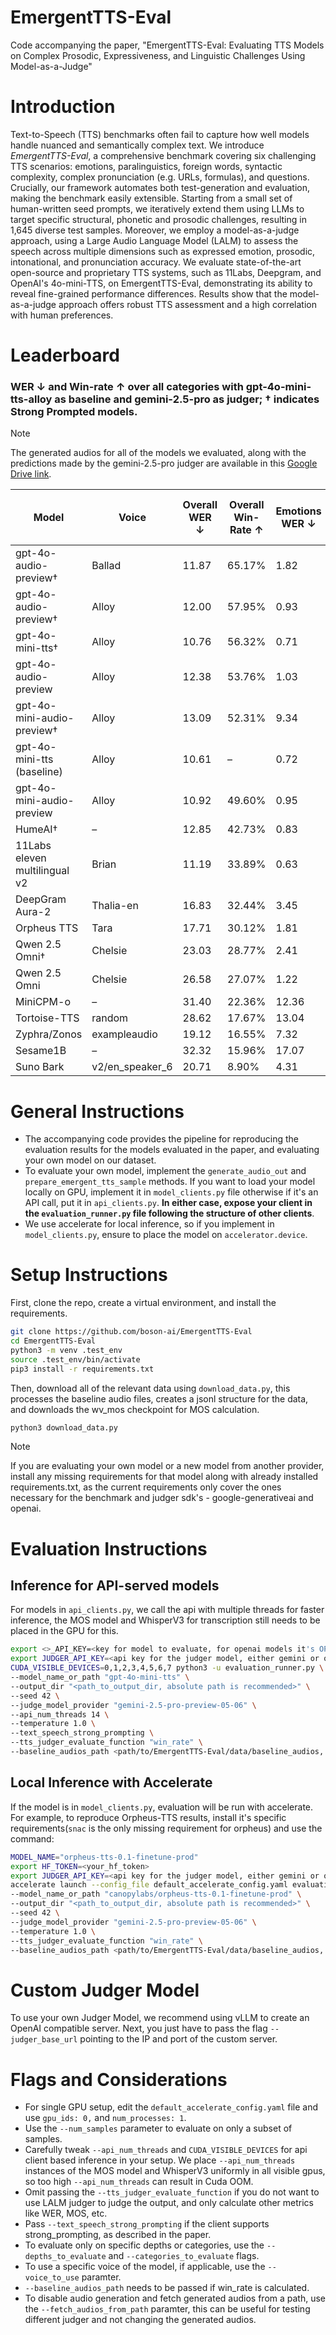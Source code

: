 # EmergentTTS-Eval
Code accompanying the paper, "EmergentTTS-Eval: Evaluating TTS Models on Complex Prosodic, Expressiveness, and Linguistic Challenges Using Model-as-a-Judge"

# Introduction
Text-to-Speech (TTS) benchmarks often fail to capture how well models handle nuanced and semantically complex text. We introduce *EmergentTTS-Eval*, a comprehensive benchmark covering six challenging TTS scenarios: emotions, paralinguistics, foreign words, syntactic complexity, complex pronunciation (e.g. URLs, formulas), and questions. Crucially, our framework automates both test-generation and evaluation, making the benchmark easily extensible. Starting from a small set of human-written seed prompts, we iteratively extend them using LLMs to target specific structural, phonetic and prosodic challenges, resulting in 1,645 diverse test samples. Moreover, we employ a model-as-a-judge approach, using a Large Audio Language Model (LALM) to assess the speech across multiple dimensions such as expressed emotion, prosodic, intonational, and pronunciation accuracy. We evaluate state-of-the-art open-source and proprietary TTS systems, such as 11Labs, Deepgram, and OpenAI's 4o-mini-TTS, on EmergentTTS-Eval, demonstrating its ability to reveal fine-grained performance differences. Results show that the model-as-a-judge approach offers robust TTS assessment and a high correlation with human preferences.

# Leaderboard
### WER ↓ and Win-rate ↑ over all categories with gpt-4o-mini-tts-alloy as baseline and gemini-2.5-pro as judger; † indicates Strong Prompted models.
> [!NOTE]
> The generated audios for all of the models we evaluated, along with the predictions made by the gemini-2.5-pro judger are available in this [Google Drive link](https://drive.google.com/drive/folders/1SGEGaUai2UqOMbwXx447yZeY-6gCU0F_?usp=drive_link).

| Model                        | Voice            | Overall WER ↓ | Overall Win-Rate ↑ | Emotions WER ↓ | Emotions Win-Rate ↑ | Foreign Words WER ↓ | Foreign Words Win-Rate ↑ | Paralinguistics WER ↓ | Paralinguistics Win-Rate ↑ | Complex Pronunciation WER ↓ | Complex Pronunciation Win-Rate ↑ | Questions WER ↓ | Questions Win-Rate ↑ | Syntactic Complexity WER ↓ | Syntactic Complexity Win-Rate ↑ |
|------------------------------|------------------|----------------|---------------------|---------------------|--------------------------|-----------------------|----------------------------|-----------------------------|----------------------------------|-----------------|----------------------|-----------------------------|---------------------------------|---------------|--------------------|
| gpt-4o-audio-preview†        | Ballad           | 11.87         | 65.17%            | 1.82           | 88.84%              | 13.30               | 60.17%                   | 21.15                 | 82.14%                     | 35.32                       | 40.40%                           | 1.38            | 56.96%               | 1.16                        | 59.53%                         |
| gpt-4o-audio-preview†        | Alloy            | 12.00         | 57.95%            | 0.93           | 61.64%              | 13.75               | 62.50%                   | 20.56                 | 68.21%                     | 36.92                       | 49.59%                           | 1.72            | 47.85%               | 1.26                        | 56.85%                         |
| gpt-4o-mini-tts†             | Alloy            | 10.76         | 56.32%            | 0.71           | 59.17%              | 12.07               | 57.32%                   | 21.33                 | 58.75%                     | 31.57                       | 52.44%                           | 0.66            | 52.67%               | 0.84                        | 57.14%                         |
| gpt-4o-audio-preview         | Alloy            | 12.38         | 53.76%            | 1.03           | 48.57%              | 14.72               | 60.17%                   | 23.16                 | 66.78%                     | 35.89                       | 40.81%                           | 1.19            | 47.50%               | 1.25                        | 57.14%                         |
| gpt-4o-mini-audio-preview†   | Alloy            | 13.09         | 52.31%            | 9.34           | 59.13%              | 12.70               | 58.92%                   | 20.92                 | 62.59%                     | 37.14                       | 28.68%                           | 0.74            | 48.21%               | 0.72                        | 53.40%                         |
| gpt-4o-mini-tts (baseline)   | Alloy            | 10.61         | –                 | 0.72           | –                   | 13.45               | –                        | 20.55                 | –                          | 29.90                       | –                                | 0.42            | –                    | 1.04                        | –                               |
| gpt-4o-mini-audio-preview    | Alloy            | 10.92         | 49.60%            | 0.95           | 55.89%              | 14.48               | 59.82%                   | 19.04                 | 52.86%                     | 32.27                       | 30.61%                           | 55.27           | 47.32%               | 0.88                        | 48.75%                         |
| HumeAI†                      | –                | 12.85         | 42.73%            | 0.83           | 61.60%              | 21.05               | 34.64%                   | 19.84                 | 36.91%                     | 37.14                       | 34.28%                           | 0.38            | 43.21%               | 0.93                        | 44.64%                         |
| 11Labs eleven multilingual v2| Brian            | 11.19         | 33.89%            | 0.63           | 30.35%              | 14.44               | 35.53%                   | 21.51                 | 45.53%                     | 31.44                       | 14.48%                           | 0.49            | 39.46%               | 1.15                        | 35.53%                         |
| DeepGram Aura-2              | Thalia-en        | 16.83         | 32.44%            | 3.45           | 29.28%              | 21.41               | 18.75%                   | 23.73                 | 21.14%                     | 54.49                       | 33.81%                           | 1.24            | 48.21%               | 1.36                        | 43.70%                         |
| Orpheus TTS                  | Tara             | 17.71         | 30.12%            | 1.81           | 31.78%              | 22.31               | 17.50%                   | 40.94                 | 39.82%                     | 41.04                       | 10.61%                           | 1.48            | 39.64%               | 1.63                        | 38.92%                         |
| Qwen 2.5 Omni†               | Chelsie          | 23.03         | 28.77%            | 2.41           | 41.60%              | 26.77               | 11.42%                   | 58.44                 | 20.25%                     | 49.51                       | 6.12%                            | 0.87            | 51.78%               | 3.47                        | 38.57%                         |
| Qwen 2.5 Omni                | Chelsie          | 26.58         | 27.07%            | 1.22           | 41.18%              | 26.98               | 11.07%                   | 57.48                 | 17.44%                     | 64.07                       | 3.30%                            | 12.77           | 49.28%               | 1.66                        | 36.96%                         |
| MiniCPM-o                      | –                | 31.40         | 22.36%            | 12.36          | 31.83%              | 33.46               | 6.42%                    | 58.48                 | 21.50%                     | 82.15                       | 1.84%                            | 5.21            | 32.50%               | 3.08                        | 37.50%                         |
| Tortoise-TTS                 | random           | 28.62         | 17.67%            | 13.04          | 17.92%              | 29.61               | 10.00%                   | 64.93                 | 14.28%                     | 51.87                       | 1.59%                            | 10.44           | 28.28%               | 6.35                        | 30.82%                         |
| Zyphra/Zonos                 | exampleaudio     | 19.12         | 16.55%            | 7.32           | 9.67%               | 28.52               | 11.96%                   | 25.33                 | 13.75%                     | 45.00                       | 7.95%                            | 7.66            | 26.78%               | 4.13                        | 28.13%                         |
| Sesame1B                     | –                | 32.32         | 15.96%            | 17.07          | 7.32%               | 45.27               | 10.35%                   | 49.63                 | 18.92%                     | 80.97                       | 7.40%                            | 2.74            | 31.78%               | 4.30                        | 18.88%                         |
| Suno Bark                    | v2/en_speaker_6  | 20.71         | 8.90%             | 4.31           | 0.00%               | 26.11               | 10.89%                   | 33.26                 | 6.60%                      | 55.88                       | 8.36%                            | 3.01            | 15.00%               | 6.07                        | 12.50%                         |

# General Instructions
- The accompanying code provides the pipeline for reproducing the evaluation results for the models evaluated in the paper, and evaluating your own model on our dataset.
- To evaluate your own model, implement the `generate_audio_out` and `prepare_emergent_tts_sample` methods. If you want to load your model locally on GPU, implement it in `model_clients.py` file otherwise if it's an API call, put it in `api_clients.py`. **In either case, expose your client in the `evaluation_runner.py` file following the structure of other clients**.
- We use accelerate for local inference, so if you implement in `model_clients.py`, ensure to place the model on `accelerator.device`.
# Setup Instructions
First, clone the repo, create a virtual environment, and install the requirements.
```bash
git clone https://github.com/boson-ai/EmergentTTS-Eval
cd EmergentTTS-Eval
python3 -m venv .test_env
source .test_env/bin/activate
pip3 install -r requirements.txt
```
Then, download all of the relevant data using `download_data.py`, this processes the baseline audio files, creates a jsonl structure for the data, and downloads the wv_mos checkpoint for MOS calculation.
```bash
python3 download_data.py
```
> [!NOTE]
> If you are evaluating your own model or a new model from another provider, install any missing requirements for that model along with already installed requirements.txt, as the current requirements only cover the ones necessary for the benchmark and judger sdk's - google-generativeai and openai.

# Evaluation Instructions

## Inference for API-served models
For models in `api_clients.py`, we call the api with multiple threads for faster inference, the MOS model and WhisperV3 for transcription still needs to be placed in the GPU for this.
```bash
export <>_API_KEY=<key for model to evaluate, for openai models it's OPENAI_API_KEY, for deepgram, it's DEEPGRAM_API_KEY, for custom added api_client, follow the variable name you implement in api_clients.py> 
export JUDGER_API_KEY=<api key for the judger model, either gemini or openai model>
CUDA_VISIBLE_DEVICES=0,1,2,3,4,5,6,7 python3 -u evaluation_runner.py \
--model_name_or_path "gpt-4o-mini-tts" \
--output_dir "<path_to_output_dir, absolute path is recommended>" \
--seed 42 \
--judge_model_provider "gemini-2.5-pro-preview-05-06" \
--api_num_threads 14 \
--temperature 1.0 \
--text_speech_strong_prompting \
--tts_judger_evaluate_function "win_rate" \
--baseline_audios_path <path/to/EmergentTTS-Eval/data/baseline_audios, these will be stored when you run download_data.py>
```


## Local Inference with Accelerate
If the model is in `model_clients.py`, evaluation will be run with accelerate. For example, to reproduce Orpheus-TTS results, install it's specific requirements(`snac` is the only missing requirement for orpheus) and use the command:
```bash
MODEL_NAME="orpheus-tts-0.1-finetune-prod"
export HF_TOKEN=<your_hf_token>
export JUDGER_API_KEY=<api key for the judger model, either gemini or openai model>
accelerate launch --config_file default_accelerate_config.yaml evaluation_runner.py \
--model_name_or_path "canopylabs/orpheus-tts-0.1-finetune-prod" \
--output_dir "<path_to_output_dir, absolute path is recommended>" \
--seed 42 \
--judge_model_provider "gemini-2.5-pro-preview-05-06" \
--temperature 1.0 \
--tts_judger_evaluate_function "win_rate" \
--baseline_audios_path <path/to/EmergentTTS-Eval/data/baseline_audios, these will be stored when you run download_data.py>
```

# Custom Judger Model
To use your own Judger Model, we recommend using vLLM to create an OpenAI compatible server. Next, you just have to pass the flag `--judger_base_url` pointing to the IP and port of the custom server.

# Flags and Considerations
- For single GPU setup, edit the `default_accelerate_config.yaml` file and use `gpu_ids: 0,` and `num_processes: 1`.
- Use the `--num_samples` parameter to evaluate on only a subset of samples.
- Carefully tweak `--api_num_threads` and `CUDA_VISIBLE_DEVICES` for api client based inference in your setup. We place `--api_num_threads` instances of the MOS model and WhisperV3 uniformly in all visible gpus, so too high `--api_num_threads` can result in Cuda OOM.
- Omit passing the `--tts_judger_evaluate_function` if you do not want to use LALM judger to judge the output, and only calculate other metrics like WER, MOS, etc.
- Pass `--text_speech_strong_prompting` if the client supports strong_prompting, as described in the paper.
- To evaluate only on specific depths or categories, use the `--depths_to_evaluate` and `--categories_to_evaluate` flags.
- To use a specific voice of the model, if applicable, use the `--voice_to_use` paramter.
- `--baseline_audios_path` needs to be passed if win_rate is calculated.
- To disable audio generation and fetch generated audios from a path, use the `--fetch_audios_from_path` paramter, this can be useful for testing different judger and not changing the generated audios.
